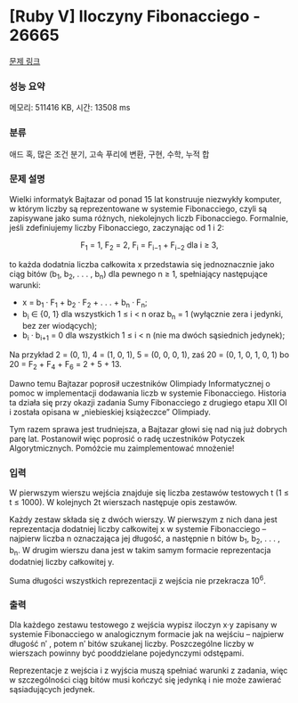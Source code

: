 # [Ruby V] Iloczyny Fibonacciego - 26665 

[문제 링크](https://www.acmicpc.net/problem/26665) 

### 성능 요약

메모리: 511416 KB, 시간: 13508 ms

### 분류

애드 혹, 많은 조건 분기, 고속 푸리에 변환, 구현, 수학, 누적 합

### 문제 설명

<p>Wielki informatyk Bajtazar od ponad 15 lat konstruuje niezwykły komputer, w którym liczby są reprezentowane w systemie Fibonacciego, czyli są zapisywane jako suma różnych, niekolejnych liczb Fibonacciego. Formalnie, jeśli zdefiniujemy liczby Fibonacciego, zaczynając od 1 i 2:</p>

<p style="text-align: center;">F<sub>1</sub> = 1, F<sub>2</sub> = 2, F<sub>i</sub> = F<sub>i−1</sub> + F<sub>i−2</sub> dla i ≥ 3,</p>

<p>to każda dodatnia liczba całkowita x przedstawia się jednoznacznie jako ciąg bitów (b<sub>1</sub>, b<sub>2</sub>, . . . , b<sub>n</sub>) dla pewnego n ≥ 1, spełniający następujące warunki:</p>

<ul>
	<li>x = b<sub>1</sub> · F<sub>1</sub> + b<sub>2</sub> · F<sub>2</sub> + . . . + b<sub>n</sub> · F<sub>n</sub>;</li>
	<li>b<sub>i</sub> ∈ {0, 1} dla wszystkich 1 ≤ i < n oraz b<sub>n</sub> = 1 (wyłącznie zera i jedynki, bez zer wiodących);</li>
	<li>b<sub>i</sub> · b<sub>i+1</sub> = 0 dla wszystkich 1 ≤ i < n (nie ma dwóch sąsiednich jedynek);</li>
</ul>

<p>Na przykład 2 = (0, 1), 4 = (1, 0, 1), 5 = (0, 0, 0, 1), zaś 20 = (0, 1, 0, 1, 0, 1) bo 20 = F<sub>2</sub> + F<sub>4</sub> + F<sub>6</sub> = 2 + 5 + 13.</p>

<p>Dawno temu Bajtazar poprosił uczestników Olimpiady Informatycznej o pomoc w implementacji dodawania liczb w systemie Fibonacciego. Historia ta działa się przy okazji zadania Sumy Fibonacciego z drugiego etapu XII OI i została opisana w „niebieskiej książeczce” Olimpiady.</p>

<p>Tym razem sprawa jest trudniejsza, a Bajtazar głowi się nad nią już dobrych parę lat. Postanowił więc poprosić o radę uczestników Potyczek Algorytmicznych. Pomóżcie mu zaimplementować mnożenie!</p>

### 입력 

 <p>W pierwszym wierszu wejścia znajduje się liczba zestawów testowych t (1 ≤ t ≤ 1000). W kolejnych 2t wierszach następuje opis zestawów.</p>

<p>Każdy zestaw składa się z dwóch wierszy. W pierwszym z nich dana jest reprezentacja dodatniej liczby całkowitej x w systemie Fibonacciego – najpierw liczba n oznaczająca jej długość, a następnie n bitów b<sub>1</sub>, b<sub>2</sub>, . . . , b<sub>n</sub>. W drugim wierszu dana jest w takim samym formacie reprezentacja dodatniej liczby całkowitej y.</p>

<p>Suma długości wszystkich reprezentacji z wejścia nie przekracza 10<sup>6</sup>.</p>

### 출력 

 <p>Dla każdego zestawu testowego z wejścia wypisz iloczyn x·y zapisany w systemie Fibonacciego w analogicznym formacie jak na wejściu – najpierw długość n′ , potem n′ bitów szukanej liczby. Poszczególne liczby w wierszach powinny być pooddzielane pojedynczymi odstępami.</p>

<p>Reprezentacje z wejścia i z wyjścia muszą spełniać warunki z zadania, więc w szczególności ciąg bitów musi kończyć się jedynką i nie może zawierać sąsiadujących jedynek.</p>


